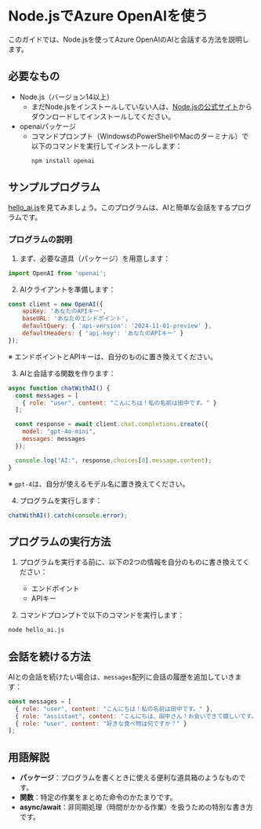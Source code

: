 # Node.jsでAzure OpenAIを使う

このガイドでは、Node.jsを使ってAzure OpenAIのAIと会話する方法を説明します。

## 必要なもの
- Node.js（バージョン14以上）
  - まだNode.jsをインストールしていない人は、[Node.jsの公式サイト](https://nodejs.org/)からダウンロードしてインストールしてください。
- openaiパッケージ
  - コマンドプロンプト（WindowsのPowerShellやMacのターミナル）で以下のコマンドを実行してインストールします：
    ```bash
    npm install openai
    ```

## サンプルプログラム

[hello_ai.js](../../samples/nodejs/hello_ai.js)を見てみましょう。このプログラムは、AIと簡単な会話をするプログラムです。

### プログラムの説明

1. まず、必要な道具（パッケージ）を用意します：
```javascript
import OpenAI from 'openai';
```

2. AIクライアントを準備します：
```javascript
const client = new OpenAI({
    apiKey: 'あなたのAPIキー',
    baseURL: 'あなたのエンドポイント',
    defaultQuery: { 'api-version': '2024-11-01-preview' },
    defaultHeaders: { 'api-key': 'あなたのAPIキー' }
});
```
※ エンドポイントとAPIキーは、自分のものに置き換えてください。

3. AIと会話する関数を作ります：
```javascript
async function chatWithAI() {
  const messages = [
    { role: "user", content: "こんにちは！私の名前は田中です。" }
  ];

  const response = await client.chat.completions.create({
    model: "gpt-4o-mini",
    messages: messages
  });

  console.log("AI:", response.choices[0].message.content);
}
```
※ `gpt-4`は、自分が使えるモデル名に置き換えてください。

4. プログラムを実行します：
```javascript
chatWithAI().catch(console.error);
```

## プログラムの実行方法

1. プログラムを実行する前に、以下の2つの情報を自分のものに書き換えてください：
   - エンドポイント
   - APIキー

2. コマンドプロンプトで以下のコマンドを実行します：
```bash
node hello_ai.js
```

## 会話を続ける方法

AIとの会話を続けたい場合は、`messages`配列に会話の履歴を追加していきます：

```javascript
const messages = [
  { role: "user", content: "こんにちは！私の名前は田中です。" },
  { role: "assistant", content: "こんにちは、田中さん！お会いできて嬉しいです。" },
  { role: "user", content: "好きな食べ物は何ですか？" }
];
```

## 用語解説

- **パッケージ**：プログラムを書くときに使える便利な道具箱のようなものです。
- **関数**：特定の作業をまとめた命令のかたまりです。
- **async/await**：非同期処理（時間がかかる作業）を扱うための特別な書き方です。
